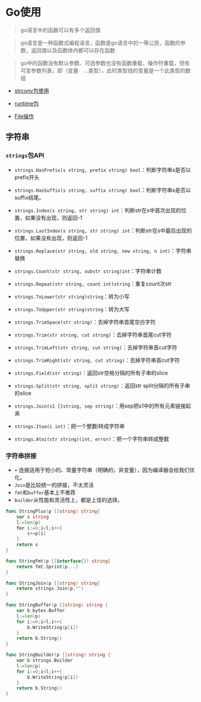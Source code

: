 # Go使用

> go语言中的函数可以有多个返回值

> go语言是一种函数式编程语言，函数是go语言中的一等公民，函数的参数，返回值以及函数体内都可以存在函数 

> go中的函数没有默认参数、可选参数也没有函数重载、操作符重载，但有可变参数列表，即（变量　...类型），此时类型钱的变量是一个此类型的数组


* [strconv包使用](https://my.oschina.net/byonds/blog/488492)

* [runtime包](https://www.jianshu.com/p/84bac7932394)

* [File操作](https://blog.csdn.net/TDCQZD/article/details/81835149)

## 字符串


### `strings`包API

- `strings.HasPrefix(s string, prefix string) bool`：判断字符串s是否以prefix开头

- `strings.HasSuffix(s string, suffix string) bool`：判断字符串s是否以suffix结尾。

- `strings.Index(s string, str string) int`：判断str在s中首次出现的位置，如果没有出现，则返回-1

- `strings.LastIndex(s string, str string) int`：判断str在s中最后出现的位置，如果没有出现，则返回-1

- `strings.Replace(str string, old string, new string, n int)`：字符串替换

- `strings.Count(str string, substr string)int`：字符串计数

- `strings.Repeat(str string, count int)string`：重复count次str

- `strings.ToLower(str string)string`：转为小写

- `strings.ToUpper(str string)string`：转为大写

- `strings.TrimSpace(str string)`：去掉字符串首尾空白字符

- `strings.Trim(str string, cut string)`：去掉字符串首尾cut字符

- `strings.TrimLeft(str string, cut string)`：去掉字符串首cut字符

- `strings.TrimRight(str string, cut string)`：去掉字符串首cut字符

- `strings.Field(str string)`：返回str空格分隔的所有子串的slice

- `strings.Split(str string, split string)`：返回str split分隔的所有子串的slice

- `strings.Join(s1 []string, sep string)`：用sep把s1中的所有元素链接起来

- `strings.Itoa(i int)`：把一个整数i转成字符串

- `strings.Atoi(str string)(int, error)`：把一个字符串转成整数

### 字符串拼接

- `+` 连接适用于短小的、常量字符串（明确的，非变量），因为编译器会给我们优化。
- `Join`是比较统一的拼接，不太灵活
- `fmt`和`buffer`基本上不推荐
- `builder`从性能和灵活性上，都是上佳的选择。


```go
func StringPlus(p []string) string{
	var s string
	l:=len(p)
	for i:=0;i<l;i++{
		s+=p[i]
	}
	return s
}

func StringFmt(p []interface{}) string{
	return fmt.Sprint(p...)
}

func StringJoin(p []string) string{
	return strings.Join(p,"")
}

func StringBuffer(p []string) string {
	var b bytes.Buffer
	l:=len(p)
	for i:=0;i<l;i++{
		b.WriteString(p[i])
	}
	return b.String()
}

func StringBuilder(p []string) string {
	var b strings.Builder
	l:=len(p)
	for i:=0;i<l;i++{
		b.WriteString(p[i])
	}
	return b.String()
}
```
